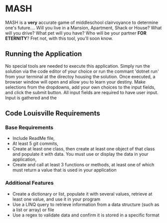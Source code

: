 # MASH

MASH is a **very** accurate game of middleschool clairvoyance to determine one's future.... Will you live in a Mansion, Apartment, Shack or House? What will you drive? What pet will you have? Who will be your partner **FOR ETERNITY**?  Fret not, with this tool, you'll soon know.

## Running the Application

No special tools are needed to execute this application. Simply run the solution via the code editor of your choice or run the commant 'dotnet run' from your terminal at the directoy housing the solution. Once executed, a browser window will open and allow you to learn your destiny. Make selections from the dropdowns, add your own choices to the input fields, and click the submit button. All input fields are required to have user input. Input is gathered and the 

## Code Louisville Requirements

### Base Requirements

- Include ReadMe file,
- At least 5 git commits,
- Create at least one class, then create at least one object of that class and populate it with data. You must use or display the data in your application,
- Create and call at least 3 functions or methods, at least one of which must return a value that is used in your application

### Additional Features

- Create a dictionary or list, populate it with several values, retrieve at least one value, and use it in your program
- Use a LINQ query to retrieve information from a data structure (such as a list or array) or file
- Use a regex to validate data and confirm it is stored in a specific format
